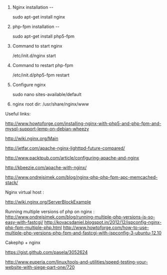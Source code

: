 1. Nginx installation --

     sudo apt-get install nginx

2. php-fpm installation --

    sudo apt-get install php5-fpm

3. Command to start nginx

    /etc/init.d/nginx start

4. Command to restart php-fpm

    /etc/init.d/php5-fpm restart

5. Configure nginx

     sudo nano sites-available/default

6. nginx root dir: /usr/share/nginx/www

Useful links:

http://www.howtoforge.com/installing-nginx-with-php5-and-php-fpm-and-mysql-support-lemp-on-debian-wheezy

http://wiki.nginx.org/Main

http://jetfar.com/apache-nginx-lighttpd-future-compared/

http://www.packtpub.com/article/configuring-apache-and-nginx

http://kbeezie.com/apache-with-nginx/

http://www.ondrejsimek.com/blog/nginx-php-php-fpm-apc-memcached-stack/


Nginx virtual host :

http://wiki.nginx.org/ServerBlockExample

Running multiple versions of php on nginx :
http://www.ondrejsimek.com/blog/running-multiple-php-versions-is-so-easy-with-fastcgi/
http://kovacsdaniel.blogspot.in/2012/12/ispconfig-nginx-php-fpm-multiple-php.html
http://www.howtoforge.com/how-to-use-multiple-php-versions-php-fpm-and-fastcgi-with-ispconfig-3-ubuntu-12.10

Cakephp + nginx

https://gist.github.com/pasela/3052624

http://www.euperia.com/linux/tools-and-utilities/speed-testing-your-website-with-siege-part-one/720